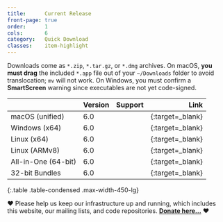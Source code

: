 ```yaml
---
title:      Current Release
front-page: true
order:      1
cols:       6
category:   Quick Download
classes:    item-highlight
---
```

Downloads come as `*.zip`, `*.tar.gz`, or `*.dmg` archives.
On macOS, **you must drag** the included `*.app` file out of your `~/Downloads` folder to avoid translocation; `mv` will not work.
On Windows, you must confirm a **SmartScreen** warning since executables are not yet code-signed.

|            | Version   | Support   | Link   |
| ---------- |:--------- |:--------- | ------:|
| macOS (unified)         | 6.0 | <i class="fa fa-apple"></i>   | [<i class="fa fa-download"></i>][mac]{:target=_blank} |
| Windows (x64)       | 6.0 | <i class="fa fa-windows"></i> | [<i class="fa fa-download"></i>][win]{:target=_blank} |
| Linux (x64)         | 6.0 | <i class="fa fa-linux"></i>   | [<i class="fa fa-download"></i>][lin]{:target=_blank} |
| Linux (ARMv8)       | 6.0 | <i class="fa fa-linux"></i>   | [<i class="fa fa-download"></i>][arm]{:target=_blank} |
| All-in-One (64-bit) | 6.0 | <i class="fa fa-windows"></i> <i class="fa fa-apple"></i> <i class="fa fa-linux"></i> | [<i class="fa fa-download"></i>][all]{:target=_blank} |
| 32-bit Bundles      | 6.0 | <i class="fa fa-windows"></i> <i class="fa fa-linux"></i> | [<i class="fa fa-external-link"></i>][32]{:target=_blank} |
{:.table .table-condensed .max-width-450-lg}

<span>❤️</span> Please help us keep our infrastructure up and running, which includes this website, our mailing lists, and code repositories. <b><a href="#" class="donate-button">Donate here...</a></b> <span>❤️</span>

[mac]: https://files.squeak.org/6.0/Squeak6.0-22104-64bit/Squeak6.0-22104-64bit-202206021410-macOS.dmg
[win]: https://files.squeak.org/6.0/Squeak6.0-22104-64bit/Squeak6.0-22104-64bit-202206021410-Windows-x64.zip
[lin]: https://files.squeak.org/6.0/Squeak6.0-22104-64bit/Squeak6.0-22104-64bit-202206021410-Linux-x64.tar.gz
[arm]: https://files.squeak.org/6.0/Squeak6.0-22104-64bit/Squeak6.0-22104-64bit-202206021410-Linux-ARMv8.tar.gz
[all]: https://files.squeak.org/6.0/Squeak6.0-22104-64bit/Squeak6.0-22104-64bit-All-in-One.zip
[32]: https://files.squeak.org/6.0/Squeak6.0-22104-32bit/
